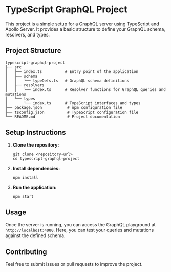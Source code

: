 # TypeScript GraphQL Project

This project is a simple setup for a GraphQL server using TypeScript and Apollo Server. It provides a basic structure to define your GraphQL schema, resolvers, and types.

## Project Structure

```
typescript-graphql-project
├── src
│   ├── index.ts          # Entry point of the application
│   ├── schema
│   │   └── typeDefs.ts   # GraphQL schema definitions
│   ├── resolvers
│   │   └── index.ts      # Resolver functions for GraphQL queries and mutations
│   └── types
│       └── index.ts      # TypeScript interfaces and types
├── package.json           # npm configuration file
├── tsconfig.json          # TypeScript configuration file
└── README.md              # Project documentation
```

## Setup Instructions

1. **Clone the repository:**
   ```
   git clone <repository-url>
   cd typescript-graphql-project
   ```

2. **Install dependencies:**
   ```
   npm install
   ```

3. **Run the application:**
   ```
   npm start
   ```

## Usage

Once the server is running, you can access the GraphQL playground at `http://localhost:4000`. Here, you can test your queries and mutations against the defined schema.

## Contributing

Feel free to submit issues or pull requests to improve the project.